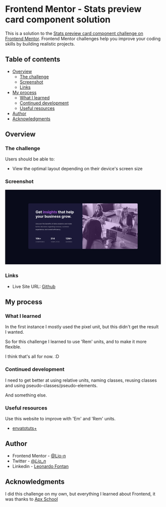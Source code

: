 # Frontend Mentor - Stats preview card component solution

This is a solution to the [Stats preview card component challenge on Frontend Mentor](https://www.frontendmentor.io/challenges/stats-preview-card-component-8JqbgoU62). Frontend Mentor challenges help you improve your coding skills by building realistic projects.

## Table of contents

- [Overview](#overview)
  - [The challenge](#the-challenge)
  - [Screenshot](#screenshot)
  - [Links](#links)
- [My process](#my-process)
  - [What I learned](#what-i-learned)
  - [Continued development](#continued-development)
  - [Useful resources](#useful-resources)
- [Author](#author)
- [Acknowledgments](#acknowledgments)

## Overview

### The challenge

Users should be able to:

- View the optimal layout depending on their device's screen size

### Screenshot

![Screenshot Desktop](./images/Screenshot-Desktop.png)

### Links

- Live Site URL: [Github](https://lio-n.github.io/stats-preview-card-component/)

## My process

### What I learned

In the first instance I mostly used the pixel unit,
but this didn't get the result I wanted.

So for this challenge I learned to use 'Rem' units,
and to make it more flexible.

I think that's all for now. :D

### Continued development

I need to get better at using relative units, naming classes,
reusing classes and using pseudo-classes/pseudo-elements.

And something else.

### Useful resources

Use this website to improve with 'Em' and 'Rem' units.

- [envatotuts+](https://webdesign.tutsplus.com/tutorials/comprehensive-guide-when-to-use-em-vs-rem--cms-23984)

## Author

- Frontend Mentor - [@Lio-n](https://www.frontendmentor.io/profile/Lio-n)
- Twitter - [@_Lio_n_](https://twitter.com/_Lio_n_)
- Linkedin - [Leonardo Fontan](https://www.linkedin.com/in/leonardo-fontan-543b38205/)

## Acknowledgments

I did this challenge on my own, but everything I learned about Frontend, it was thanks to [Apx School](https://apx.school/carreras/dwf)
